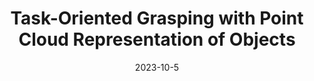 ---
title: "Task-Oriented Grasping with Point Cloud Representation of Objects"
collection: publications
permalink: /publication/Task_Oriented_Grasping_IROS_2023
date: 2023-10-5
venue: 'IEEE/RSJ International Conference on Intelligent Robots and Systems (IROS)'
paperurl: 'https://ieeexplore.ieee.org/abstract/document/10342318'
citation: 'A. Patankar, K.Phi, D. Mahalingam,  N. Chakraborty and I.V. Ramakrishnan. Task-Oriented Grasping with Point Cloud Representation of Objects. <i>IEEE/RSJ International Conference on Intelligent Robots and Systems (IROS)</i>, Detroit, MI, US, 2023.'
---
